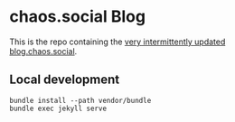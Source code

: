 chaos.social Blog
=================

This is the repo containing the [very intermittently updated blog.chaos.social](https://blog.chaos.social).

Local development
-----------------

```
bundle install --path vendor/bundle
bundle exec jekyll serve
```

